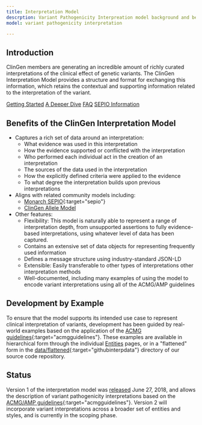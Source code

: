 ```yaml
---
title: Interpretation Model
descrption: Variant Pathogenicity Interpreation model background and benefits, as well as, some insights into the development approach.
model: variant pathogenicity interpretation

---
```


Introduction
------------

ClinGen members are generating an incredible amount of richly curated interpretations of the clinical effect of genetic variants. The ClinGen Interpretation Model provides a structure and format for exchanging this information, which retains the contextual and supporting information related to the interpretation of the variant.


<div class="btn-group btn-group-justified" role="group" aria-label="...">
    <a href="/getting_started.html" class="btn btn-primary btn-block btn-lg">Getting Started</a>
    <a href="/deeper_dive.html" class="btn btn-primary btn-block btn-lg">A Deeper Dive</a>
    <a href="/faq.html" class="btn btn-primary btn-block btn-lg">FAQ</a>
    <a href="#" class="btn btn-primary btn-block btn-lg">SEPIO Information</a>
</div>


Benefits of the ClinGen Interpretation Model
--------------------------------------------

* Captures a rich set of data around an interpretation:
    * What evidence was used in this interpretation
    * How the evidence supported or conflicted with the interpretation
    * Who performed each individual act in the creation of an interpretation
    * The sources of the data used in the interpretation
    * How the explicitly defined criteria were applied to the evidence
    * To what degree the interpretation builds upon previous interpretations
* Aligns with related community models including:
    * [Monarch SEPIO](https://github.com/monarch-initiative/SEPIO-ontology/wiki){:target="sepio"}
    * [ClinGen Allele Model](/allele/master/index.html)
* Other features:
    * Flexibility: This model is naturally able to represent a range of interpretation depth, from unsupported assertions to fully evidence-based interpretations, using whatever level of data has been captured.
    * Contains an extensive set of data objects for representing frequently used information
    * Defines a message structure using industry-standard JSON-LD
    * Extensible: Easily transferable to other types of interpretations other interpretation methods
    * Well-documented, including many examples of using the model to encode variant interpretations using all of the ACMG/AMP guidelines

Development by Example
----------------------

To ensure that the model supports its intended use case to represent clinical interpretation of
variants, development has been guided by real-world examples based on the application of the [ACMG guidelines](http://www.nature.com/gim/journal/v17/n5/full/gim201530a.html){:target="acmgguidelines"}. These examples are available in hierarchical form through the individual [Entities](entities/) pages, or in a "flattened" form in the [data/flattened](https://github.com/clingen-data-model/clingen-interpretation/tree/master/data/flattened){:target="githubinterpdata"} directory of our source code repository.

Status
------

Version 1 of the interpretation model was [released](user/release_notes.html) June 27, 2018, and allows the description of variant pathogenicity interpretations based on the [ACMG/AMP guidelines](http://www.nature.com/gim/journal/v17/n5/full/gim201530a.html){:target="acmgguidelines"}.   Version 2 will incorporate variant interpretations across a broader set of entities and styles, and is currently in the scoping phase.
